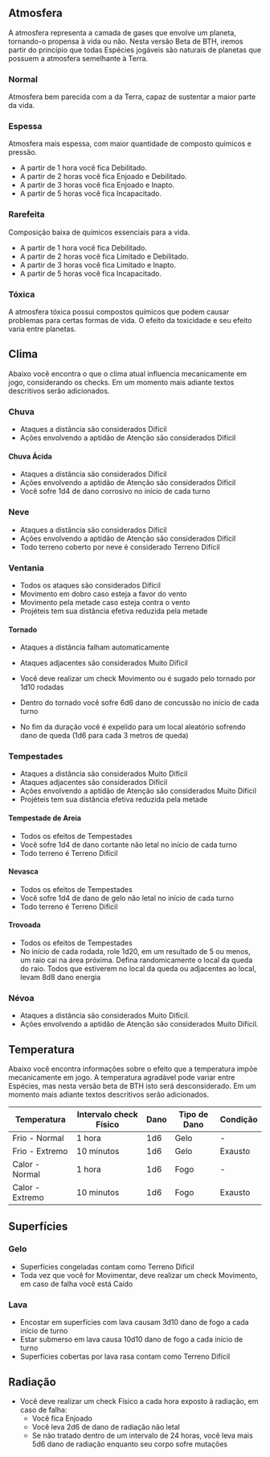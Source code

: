 ## Atmosfera

A atmosfera representa a camada de gases que envolve um planeta, tornando-o propensa à vida ou não. Nesta versão Beta de BTH, iremos partir do princípio que todas Espécies jogáveis são naturais de planetas que possuem a atmosfera semelhante à Terra.

### Normal

Atmosfera bem parecida com a da Terra, capaz de sustentar a maior parte da vida.

### Espessa

Atmosfera mais espessa, com maior quantidade de composto químicos e pressão.

- A partir de 1 hora você fica Debilitado.
- A partir de 2 horas você fica Enjoado e Debilitado.
- A partir de 3 horas você fica Enjoado e Inapto.
- A partir de 5 horas você fica Incapacitado.

### Rarefeita

Composição baixa de químicos essenciais para a vida.

- A partir de 1 hora você fica Debilitado.
- A partir de 2 horas você fica Limitado e Debilitado.
- A partir de 3 horas você fica Limitado e Inapto.
- A partir de 5 horas você fica Incapacitado.

### Tóxica

A atmosfera tóxica possui compostos químicos que podem causar problemas para certas formas de vida. O efeito da toxicidade e seu efeito varia entre planetas.

## Clima

Abaixo você encontra o que o clima atual influencia mecanicamente em jogo, considerando os checks. Em um momento mais adiante textos descritivos serão adicionados.

### Chuva

- Ataques a distância são considerados Difícil
- Ações envolvendo a aptidão de Atenção são considerados Difícil

#### Chuva Ácida

- Ataques a distância são considerados Difícil
- Ações envolvendo a aptidão de Atenção são considerados Difícil
- Você sofre 1d4 de dano corrosivo no início de cada turno

### Neve

- Ataques a distância são considerados Difícil
- Ações envolvendo a aptidão de Atenção são considerados Difícil
- Todo terreno coberto por neve é considerado Terreno Difícil

### Ventania

- Todos os ataques são considerados Difícil
- Movimento em dobro caso esteja a favor do vento
- Movimento pela metade caso esteja contra o vento
- Projéteis tem sua distância efetiva reduzida pela metade

#### Tornado

- Ataques a distância falham automaticamente
- Ataques adjacentes são considerados Muito Difícil
- Você deve realizar um check Movimento ou é sugado pelo tornado por 1d10 rodadas

- Dentro do tornado você sofre 6d6 dano de concussão no início de cada turno
- No fim da duração você é expelido para um local aleatório sofrendo dano de queda (1d6 para cada 3 metros de queda)

### Tempestades

- Ataques a distância são considerados Muito Difícil
- Ataques adjacentes são considerados Difícil
- Ações envolvendo a aptidão de Atenção são considerados Muito Difícil
- Projéteis tem sua distância efetiva reduzida pela metade

#### Tempestade de Areia

- Todos os efeitos de Tempestades
- Você sofre 1d4 de dano cortante não letal no início de cada turno
- Todo terreno é Terreno Difícil

#### Nevasca

- Todos os efeitos de Tempestades
- Você sofre 1d4 de dano de gelo não letal no início de cada turno
- Todo terreno é Terreno Difícil

#### Trovoada

- Todos os efeitos de Tempestades
- No início de cada rodada, role 1d20, em um resultado de 5 ou menos, um raio cai na área próxima. Defina randomicamente o local da queda do raio. Todos que estiverem no local da queda ou adjacentes ao local, levam 8d8 dano energia

### Névoa

- Ataques a distância são considerados Muito Difícil.
- Ações envolvendo a aptidão de Atenção são considerados Muito Difícil.

## Temperatura

Abaixo você encontra informações sobre o efeito que a temperatura impõe mecanicamente em jogo. A temperatura agradável pode variar entre Espécies, mas nesta versão beta de BTH isto será desconsiderado. Em um momento mais adiante textos descritivos serão adicionados.

| Temperatura     | Intervalo check Físico | Dano | Tipo de Dano | Condição |
| --------------- | ---------------------- | ---- | ------------ | -------- |
| Frio - Normal   | 1 hora                 | 1d6  | Gelo         | -        |
| Frio - Extremo  | 10 minutos             | 1d6  | Gelo         | Exausto  |
| Calor - Normal  | 1 hora                 | 1d6  | Fogo         | -        |
| Calor - Extremo | 10 minutos             | 1d6  | Fogo         | Exausto  |

## Superfícies

### Gelo

- Superfícies congeladas contam como Terreno Difícil
- Toda vez que você for Movimentar, deve realizar um check Movimento, em caso de falha você está Caído

### Lava

- Encostar em superfícies com lava causam 3d10 dano de fogo a cada início de turno
- Estar submerso em lava causa 10d10 dano de fogo a cada início de turno
- Superfícies cobertas por lava rasa contam como Terreno Difícil

## Radiação

- Você deve realizar um check Físico a cada hora exposto à radiação, em caso de falha:
  - Você fica Enjoado
  - Você leva 2d6 de dano de radiação não letal
  - Se não tratado dentro de um intervalo de 24 horas, você leva mais 5d6 dano de radiação enquanto seu corpo sofre mutações